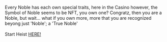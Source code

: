 Every Noble has each own special traits, here in the Casino however, the Symbol of Noble seems to be NFT, you own one? Congratz, then you are a Noble, but wait... what if you own more, more that you are recognized beyong just 'Noble'; a 'True Noble'  
&nbsp;  
Start Heist [HERE!](http://103.178.153.113:40012)
